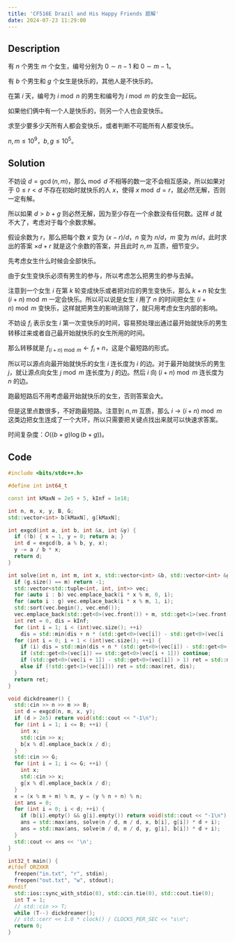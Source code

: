 ```yaml
---
title: 'CF516E Drazil and His Happy Friends 题解'
date: 2024-07-23 11:29:00
---
```


## Description

有 $n$ 个男生 $m$ 个女生，编号分别为 $0 \sim n - 1$ 和 $0 \sim m - 1$。

有 $b$ 个男生和 $g$ 个女生是快乐的，其他人是不快乐的。

在第 $i$ 天，编号为 $i \bmod n$ 的男生和编号为 $i \bmod m$ 的女生会一起玩。

如果他们俩中有一个人是快乐的，则另一个人也会变快乐。

求至少要多少天所有人都会变快乐，或者判断不可能所有人都变快乐。

$n,m \leq 10^9$，$b,g \leq 10^5$。

## Solution

不妨设 $d=\gcd(n,m)$，那么$\bmod d$ 不相等的数一定不会相互感染，所以如果对于 $0\leq r<d$ 不存在初始时就快乐的人 $x$，使得 $x\bmod d=r$，就必然无解，否则一定有解。

所以如果 $d>b+g$ 则必然无解，因为至少存在一个余数没有任何数。这样 $d$ 就不大了，考虑对于每个余数求解。

假设余数为 $r$，那么把每个数 $x$ 变为 $(x-r)/d$，$n$ 变为 $n/d$，$m$ 变为 $m/d$，此时求出的答案 $\times d+r$ 就是这个余数的答案，并且此时 $n,m$ 互质，细节变少。

先考虑女生什么时候会全部快乐。

由于女生变快乐必须有男生的参与，所以考虑怎么把男生的参与去掉。

注意到一个女生 $i$ 在第 $k$ 轮变成快乐或者把对应的男生变快乐，那么 $k+n$ 轮女生 $(i+n)\bmod m$ 一定会快乐。所以可以说是女生 $i$ 用了 $n$ 的时间把女生 $(i+n)\bmod m$ 变快乐，这样就把男生的影响消除了，就只用考虑女生内部的影响。

不妨设 $f_i$ 表示女生 $i$ 第一次变快乐的时间，容易预处理出通过最开始就快乐的男生转移过来或者自己最开始就快乐的女生所用的时间。

那么转移就是 $f_{(i+n)\bmod m}\leftarrow f_i+n$，这是个最短路的形式。

所以可以源点向最开始就快乐的女生 $i$ 连长度为 $i$ 的边。对于最开始就快乐的男生 $j$，就让源点向女生 $j\bmod m$ 连长度为 $j$ 的边。然后 $i$ 向 $(i+n)\bmod m$ 连长度为 $n$ 的边。

跑最短路后不用考虑最开始就快乐的女生，否则答案会大。

但是这里点数很多，不好跑最短路。注意到 $n,m$ 互质，那么 $i\to (i+n)\bmod m$ 这类边把女生连成了一个大环，所以只需要把关键点找出来就可以快速求答案。

时间复杂度：$O\left(\left(b+g\right)\log\left(b+g\right)\right)$。

## Code

```cpp
#include <bits/stdc++.h>

#define int int64_t

const int kMaxN = 2e5 + 5, kInf = 1e18;

int n, m, x, y, B, G;
std::vector<int> b[kMaxN], g[kMaxN];

int exgcd(int a, int b, int &x, int &y) {
  if (!b) { x = 1, y = 0; return a; }
  int d = exgcd(b, a % b, y, x);
  y -= a / b * x;
  return d;
}

int solve(int n, int m, int x, std::vector<int> &b, std::vector<int> &g) {
  if (g.size() == m) return -1;
  std::vector<std::tuple<int, int, int>> vec;
  for (auto i : b) vec.emplace_back(i * x % m, 0, i);
  for (auto i : g) vec.emplace_back(i * x % m, 1, i);
  std::sort(vec.begin(), vec.end());
  vec.emplace_back(std::get<0>(vec.front()) + m, std::get<1>(vec.front()), std::get<2>(vec.front()));
  int ret = 0, dis = kInf;
  for (int i = 1; i < (int)vec.size(); ++i)
    dis = std::min(dis + n * (std::get<0>(vec[i]) - std::get<0>(vec[i - 1])), std::get<2>(vec[i]));
  for (int i = 0; i + 1 < (int)vec.size(); ++i) {
    if (i) dis = std::min(dis + n * (std::get<0>(vec[i]) - std::get<0>(vec[i - 1])), std::get<2>(vec[i]));
    if (std::get<0>(vec[i]) == std::get<0>(vec[i + 1])) continue;
    if (std::get<0>(vec[i + 1]) - std::get<0>(vec[i]) > 1) ret = std::max(ret, dis + n * (std::get<0>(vec[i + 1]) - std::get<0>(vec[i]) - 1));
    else if (!std::get<1>(vec[i])) ret = std::max(ret, dis);
  }
  return ret;
}

void dickdreamer() {
  std::cin >> n >> m >> B;
  int d = exgcd(n, m, x, y);
  if (d > 2e5) return void(std::cout << "-1\n");
  for (int i = 1; i <= B; ++i) {
    int x;
    std::cin >> x;
    b[x % d].emplace_back(x / d);
  }
  std::cin >> G;
  for (int i = 1; i <= G; ++i) {
    int x;
    std::cin >> x;
    g[x % d].emplace_back(x / d);
  }
  x = (x % m + m) % m, y = (y % n + n) % n;
  int ans = 0;
  for (int i = 0; i < d; ++i) {
    if (b[i].empty() && g[i].empty()) return void(std::cout << "-1\n");
    ans = std::max(ans, solve(n / d, m / d, x, b[i], g[i]) * d + i);
    ans = std::max(ans, solve(m / d, n / d, y, g[i], b[i]) * d + i);
  }
  std::cout << ans << '\n';
}

int32_t main() {
#ifdef ORZXKR
  freopen("in.txt", "r", stdin);
  freopen("out.txt", "w", stdout);
#endif
  std::ios::sync_with_stdio(0), std::cin.tie(0), std::cout.tie(0);
  int T = 1;
  // std::cin >> T;
  while (T--) dickdreamer();
  // std::cerr << 1.0 * clock() / CLOCKS_PER_SEC << "s\n";
  return 0;
}
```